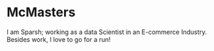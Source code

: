 # McMasters
I am Sparsh; working as a data Scientist in an E-commerce Industry. Besides work, I love to go for a run!
